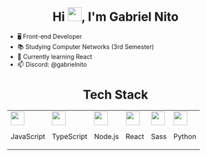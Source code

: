 <h1 align="center">Hi <img src="https://raw.githubusercontent.com/kaueMarques/kaueMarques/master/hi.gif" height="32px">, I'm Gabriel Nito</h1>

- 🖥️ Front-end Developer
- 📚 Studying Computer Networks (3rd Semester)
- 🔎 Currently learning React
- 📫 Discord: @gabrielnito
<h1 align="center">Tech Stack</h1>

<table align="center">
  <tr>
    <td valign="top">
      <img style="height: 2rem" src="https://upload.wikimedia.org/wikipedia/commons/thumb/9/99/Unofficial_JavaScript_logo_2.svg/1200px-Unofficial_JavaScript_logo_2.svg.png">
      <p>JavaScript</p>
    </td>
    <td valign="top">
      <img style="height: 2rem" src="https://titrias.com/files/2022/04/typescript.png">
      <p>TypeScript</p>
    </td>
    <td valign="top">
      <img style="height: 2rem" src="https://www.step2gen.com/WebsiteAssets/assets/images/nodejs.svg">
      <p>Node.js</p>
    </td>
    <td valign="top">
      <img style="height: 2rem" src="https://upload.wikimedia.org/wikipedia/commons/thumb/a/a7/React-icon.svg/200px-React-icon.svg.png">
      <p>React</p>
    </td>
    <td valign="top">
      <img style="height: 2rem" src="https://upload.wikimedia.org/wikipedia/commons/thumb/9/96/Sass_Logo_Color.svg/200px-Sass_Logo_Color.svg.png">
      <p>Sass</p>
    </td>
    <td valign="top">
      <img style="height: 2rem" src="https://upload.wikimedia.org/wikipedia/commons/thumb/c/c3/Python-logo-notext.svg/800px-Python-logo-notext.svg.png">
      <p>Python</p>
    </td>
  </tr>
</table>
